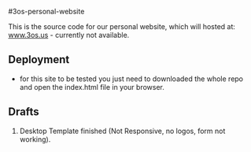#3os-personal-website

This is the source code for our personal website, which will hosted at: www.3os.us - currently not available.



## Deployment

- for this site to be tested you just need to downloaded the whole repo and open the index.html file in your browser.


## Drafts

1. Desktop Template finished (Not Responsive, no logos, form not working).

